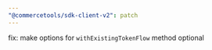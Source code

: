 ```yaml
---
"@commercetools/sdk-client-v2": patch
---
```


fix: make options for `withExistingTokenFlow` method optional
